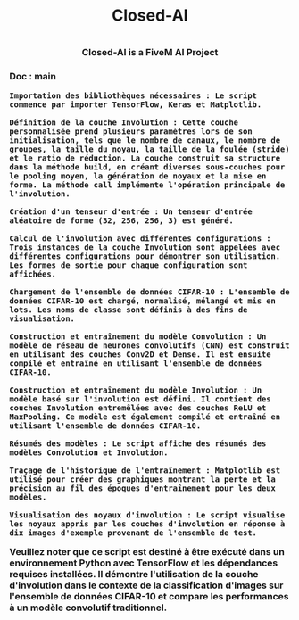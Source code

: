 <h1 align="center">Closed-AI<h1/>

<h3 align="center">Closed-AI is a FiveM AI Project<h3/>

<p>

Doc : main

    Importation des bibliothèques nécessaires : Le script commence par importer TensorFlow, Keras et Matplotlib.

    Définition de la couche Involution : Cette couche personnalisée prend plusieurs paramètres lors de son initialisation, tels que le nombre de canaux, le nombre de groupes, la taille du noyau, la taille de la foulée (stride) et le ratio de réduction. La couche construit sa structure dans la méthode build, en créant diverses sous-couches pour le pooling moyen, la génération de noyaux et la mise en forme. La méthode call implémente l'opération principale de l'involution.

    Création d'un tenseur d'entrée : Un tenseur d'entrée aléatoire de forme (32, 256, 256, 3) est généré.

    Calcul de l'involution avec différentes configurations : Trois instances de la couche Involution sont appelées avec différentes configurations pour démontrer son utilisation. Les formes de sortie pour chaque configuration sont affichées.

    Chargement de l'ensemble de données CIFAR-10 : L'ensemble de données CIFAR-10 est chargé, normalisé, mélangé et mis en lots. Les noms de classe sont définis à des fins de visualisation.

    Construction et entraînement du modèle Convolution : Un modèle de réseau de neurones convolutifs (CNN) est construit en utilisant des couches Conv2D et Dense. Il est ensuite compilé et entraîné en utilisant l'ensemble de données CIFAR-10.

    Construction et entraînement du modèle Involution : Un modèle basé sur l'involution est défini. Il contient des couches Involution entremêlées avec des couches ReLU et MaxPooling. Ce modèle est également compilé et entraîné en utilisant l'ensemble de données CIFAR-10.

    Résumés des modèles : Le script affiche des résumés des modèles Convolution et Involution.

    Traçage de l'historique de l'entraînement : Matplotlib est utilisé pour créer des graphiques montrant la perte et la précision au fil des époques d'entraînement pour les deux modèles.

    Visualisation des noyaux d'involution : Le script visualise les noyaux appris par les couches d'involution en réponse à dix images d'exemple provenant de l'ensemble de test.

Veuillez noter que ce script est destiné à être exécuté dans un environnement Python avec TensorFlow et les dépendances requises installées. Il démontre l'utilisation de la couche d'involution dans le contexte de la classification d'images sur l'ensemble de données CIFAR-10 et compare les performances à un modèle convolutif traditionnel.

</p>